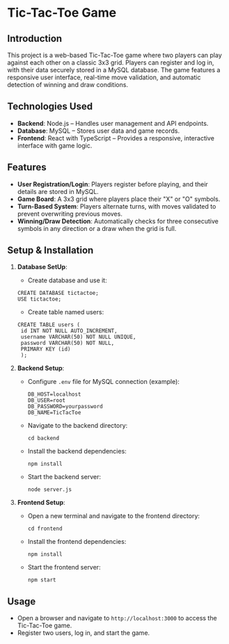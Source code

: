 # Tic-Tac-Toe Game

## Introduction
This project is a web-based Tic-Tac-Toe game where two players can play against each other on a classic 3x3 grid. Players can register and log in, with their data securely stored in a MySQL database. The game features a responsive user interface, real-time move validation, and automatic detection of winning and draw conditions.

## Technologies Used
- **Backend**: Node.js – Handles user management and API endpoints.
- **Database**: MySQL – Stores user data and game records.
- **Frontend**: React with TypeScript – Provides a responsive, interactive interface with game logic.

## Features
- **User Registration/Login**: Players register before playing, and their details are stored in MySQL.
- **Game Board**: A 3x3 grid where players place their "X" or "O" symbols.
- **Turn-Based System**: Players alternate turns, with moves validated to prevent overwriting previous moves.
- **Winning/Draw Detection**: Automatically checks for three consecutive symbols in any direction or a draw when the grid is full.

## Setup & Installation

1. **Database SetUp**:
    - Create database and use it:
   ```
   CREATE DATABASE tictactoe;
   USE tictactoe;
   ```
   - Create table named users:
   ```
   CREATE TABLE users (
    id INT NOT NULL AUTO_INCREMENT,
    username VARCHAR(50) NOT NULL UNIQUE,
    password VARCHAR(50) NOT NULL,
    PRIMARY KEY (id)
    );
    ```

2. **Backend Setup**:
   - Configure `.env` file for MySQL connection (example):
     ```
     DB_HOST=localhost
     DB_USER=root
     DB_PASSWORD=yourpassword
     DB_NAME=TicTacToe
     ```
   - Navigate to the backend directory:
     ```
     cd backend
     ```
   - Install the backend dependencies:
     ```
     npm install
     ```
   
   - Start the backend server:
     ```
     node server.js
     ```

3. **Frontend Setup**:
   - Open a new terminal and navigate to the frontend directory:
     ```
     cd frontend
     ```
   - Install the frontend dependencies:
     ```
     npm install
     ```
   - Start the frontend server:
     ```
     npm start
     ```

## Usage
- Open a browser and navigate to `http://localhost:3000` to access the Tic-Tac-Toe game.
- Register two users, log in, and start the game.
